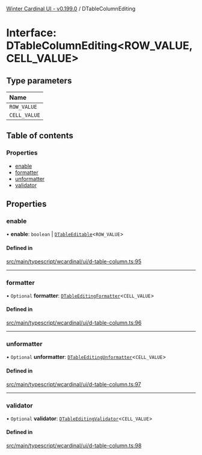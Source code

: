 [Winter Cardinal UI - v0.199.0](../index.md) / DTableColumnEditing

# Interface: DTableColumnEditing<ROW_VALUE, CELL_VALUE\>

## Type parameters

| Name |
| :------ |
| `ROW_VALUE` |
| `CELL_VALUE` |

## Table of contents

### Properties

- [enable](DTableColumnEditing.md#enable)
- [formatter](DTableColumnEditing.md#formatter)
- [unformatter](DTableColumnEditing.md#unformatter)
- [validator](DTableColumnEditing.md#validator)

## Properties

### enable

• **enable**: `boolean` \| [`DTableEditable`](../index.md#dtableeditable)<`ROW_VALUE`\>

#### Defined in

[src/main/typescript/wcardinal/ui/d-table-column.ts:95](https://github.com/winter-cardinal/winter-cardinal-ui/blob/v0.199.0/src/main/typescript/wcardinal/ui/d-table-column.ts#L95)

___

### formatter

• `Optional` **formatter**: [`DTableEditingFormatter`](../index.md#dtableeditingformatter)<`CELL_VALUE`\>

#### Defined in

[src/main/typescript/wcardinal/ui/d-table-column.ts:96](https://github.com/winter-cardinal/winter-cardinal-ui/blob/v0.199.0/src/main/typescript/wcardinal/ui/d-table-column.ts#L96)

___

### unformatter

• `Optional` **unformatter**: [`DTableEditingUnformatter`](../index.md#dtableeditingunformatter)<`CELL_VALUE`\>

#### Defined in

[src/main/typescript/wcardinal/ui/d-table-column.ts:97](https://github.com/winter-cardinal/winter-cardinal-ui/blob/v0.199.0/src/main/typescript/wcardinal/ui/d-table-column.ts#L97)

___

### validator

• `Optional` **validator**: [`DTableEditingValidator`](../index.md#dtableeditingvalidator)<`CELL_VALUE`\>

#### Defined in

[src/main/typescript/wcardinal/ui/d-table-column.ts:98](https://github.com/winter-cardinal/winter-cardinal-ui/blob/v0.199.0/src/main/typescript/wcardinal/ui/d-table-column.ts#L98)
